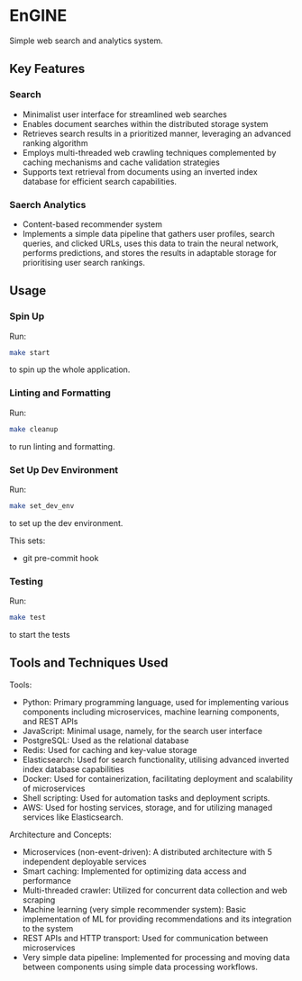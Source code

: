 # EnGINE

Simple web search and analytics system.

## Key Features

### Search

* Minimalist user interface for streamlined web searches
* Enables document searches within the distributed storage system
* Retrieves search results in a prioritized manner, leveraging an advanced ranking algorithm
* Employs multi-threaded web crawling techniques complemented by caching mechanisms and cache validation strategies
* Supports text retrieval from documents using an inverted index database for efficient search capabilities.

### Saerch Analytics

* Content-based recommender system
* Implements a simple data pipeline that gathers user profiles, search queries, and clicked URLs, uses this data to train the neural network, performs predictions, and stores the results in adaptable storage for prioritising user search rankings.

## Usage

### Spin Up

Run:

```sh
make start
```

to spin up the whole application.

### Linting and Formatting

Run:

```sh
make cleanup
```

to run linting and formatting.

### Set Up Dev Environment

Run:

```sh
make set_dev_env
```

to set up the dev environment.

This sets:
- git pre-commit hook

### Testing

Run:

```sh
make test
```

to start the tests

## Tools and Techniques Used

Tools:

* Python: Primary programming language, used for implementing various components including microservices, machine learning components, and REST APIs
* JavaScript: Minimal usage, namely, for the search user interface
* PostgreSQL: Used as the relational database
* Redis: Used for caching and key-value storage
* Elasticsearch: Used for search functionality, utilising advanced inverted index database capabilities
* Docker: Used for containerization, facilitating deployment and scalability of microservices
* Shell scripting: Used for automation tasks and deployment scripts.
* AWS: Used for hosting services, storage, and for utilizing managed services like Elasticsearch.

Architecture and Concepts:

* Microservices (non-event-driven): A distributed architecture with 5 independent deployable services
* Smart caching: Implemented for optimizing data access and performance
* Multi-threaded crawler: Utilized for concurrent data collection and web scraping
* Machine learning (very simple recommender system): Basic implementation of ML for providing recommendations and its integration to the system
* REST APIs and HTTP transport: Used for communication between microservices
* Very simple data pipeline: Implemented for processing and moving data between components using simple data processing workflows.
